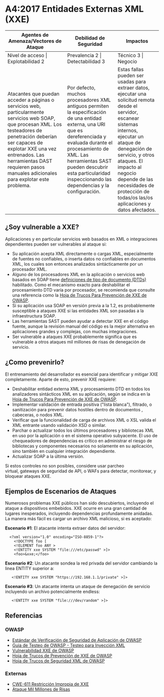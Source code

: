 # A4:2017 Entidades Externas XML (XXE)

| Agentes de Amenaza/Vectores de Ataque | Debilidad de Seguridad           | Impactos               |
| -- | -- | -- |
| Nivel de acceso \| Explotabilidad 2 | Prevalencia 2 \| Detectabilidad 3 | Técnico 3 \| Negocio |
| Atacantes que puedan acceder a páginas o servicios web, particularmente servicios web SOAP, que procesan XML. Los testeadores de penetración deberían ser capaces de explotar XXE una vez entrenados. Las herramientas DAST requieren pasos manuales adicionales para explotar este problema. | Por defecto, muchos procesadores XML antiguos permiten la especificación de una entidad externa, una URI que es dereferenciada y evaluada durante el procesamiento de XML. Las herramientas SAST pueden descubrir esta particularidad inspeccionando las dependencias y la configuración. | Estas fallas pueden ser usadas para extraer datos, ejecutar una solicitud remota desde el servidor, escanear sistemas internos, ejecutar un ataque de denegación de servicio, y otros ataques. El impacto al negocio depende de las necesidades de protección de todas/os las/os aplicaciones y datos afectados. |

## ¿Soy vulnerable a XXE?

Aplicaciones y en particular servicios web basados en XML o integraciones dependientes pueden ser vulnerables al ataque si:

* Su aplicación acepta XML directamente o cargas XML, especialmente de fuentes no confiables, o inserta datos no confiables en documentos XML, los cuales son entonces analizados sintácticamente por un procesador XML.
* Alguno de los procesadores XML en la aplicación o servicios web basados en SOAP tiene [definiciones de tipo de documento (DTDs)](https://en.wikipedia.org/wiki/Document_type_definition) habilitado. Como el mecanismo exacto para deshabilitar el procesamiento  DTD varía por procesador, se recomienda que consulte una referencia como la [Hoja de Trucos Para Prevención de XXE de OWASP](https://www.owasp.org/index.php/XML_External_Entity_(XXE)_Prevention_Cheat_Sheet).
* Si su aplicación usa SOAP en versión previa a la 1.2, es probablemente susceptible a ataques XXE si las entidades XML son pasadas a la infraestructura SOAP.
* Las herramientas SAST pueden ayudar a detectar XXE en el código fuente, aunque la revisión manual del código es la mejor alternativa en aplicaciones grandes y complejas, con muchas integraciones.
* Ser vulnerable a ataques XXE probablemente significa que es vulnerable a otros ataques mil millones de risas de denegación de servicio.

## ¿Como prevenirlo?

El entrenamiento del desarrollador es esencial para identificar y mitigar XXE completamente. Aparte de esto, prevenir XXE requiere:

* Deshabilitar entidad externa XML y procesamiento DTD en todos los analizadores sintácticos XML en su aplicación, según se indica en la [Hoja de Trucos Para Prevención de XXE de OWASP](https://www.owasp.org/index.php/XML_External_Entity_(XXE)_Prevention_Cheat_Sheet).
* Implementar validación de entrada positiva ("lista blanca"), filtrado, o sanitización para prevenir datos hostiles dentro de documentos , cabeceras, o nodos XML.
* Verificar que la funcionalidad de carga de archivos XML o XSL valida el XML entrante usando validación XSD o similar.
* Parchar o actualizar todos los últimos procesadores y bibliotecas XML en uso por la aplicación o en el sistema operativo subyacente. El uso de chequeadores de dependencias es crítico en administrar el riesgo de bibliotecas y componentes necesarios no solamente en su aplicación, sino también en cualquier integración dependiente.
* Actualizar SOAP a la última versión.

Si estos controles no son posibles, considere usar parcheo virtual, gateways de seguridad de API, o WAFs para detectar, monitorear, y bloquear ataques XXE. 

## Ejemplos de Escenarios de Ataques

Numerosos problemas XXE públicos han sido descubiertos, incluyendo el ataque a dispositivos embebidos. XXE ocurre en una gran cantidad de lugares inesperados, incluyendo dependencias profundamente anidadas. La manera más fácil es cargar un archivo XML malicioso, si es aceptado:

**Escenario #1**: El atacante intenta extraer datos del servidor:

```
  <?xml version="1.0" encoding="ISO-8859-1"?>
    <!DOCTYPE foo [
    <!ELEMENT foo ANY >
    <!ENTITY xxe SYSTEM "file:///etc/passwd" >]>
    <foo>&xxe;</foo>
```

**Escenario #2**: Un atacante sondea la red privada del servidor cambiando la linea ENTITY superior a:
```
   <!ENTITY xxe SYSTEM "https://192.168.1.1/private" >]>
```

**Escenario #3**: Un atacante intenta un ataque de denegación de servicio incluyendo un archivo potencialmente endless:

```
   <!ENTITY xxe SYSTEM "file:///dev/random" >]>
```

## Referencias

### OWASP

* [Estándar de Verificación de Seguridad de Aplicación de OWASP](https://www.owasp.org/index.php/Category:OWASP_Application_Security_Verification_Standard_Project#tab=Home)
* [Guia de Testeo de OWASP - Testeo para Inyección XML](https://www.owasp.org/index.php/Testing_for_XML_Injection_(OTG-INPVAL-008))
* [Vulnerabilidad XXE de OWASP](https://www.owasp.org/index.php/XML_External_Entity_(XXE)_Processing)
* [Hoja de Trucos de Prevención de XXE de OWASP](https://www.owasp.org/index.php/XML_External_Entity_(XXE)_Prevention_Cheat_Sheet)
* [Hoja de Trucos de Seguridad XML de OWASP](https://www.owasp.org/index.php/XML_Security_Cheat_Sheet)

### Externas

* [CWE-611 Restricción Impropia de XXE](https://cwe.mitre.org/data/definitions/611.html)
* [Ataque Mil Millones de Risas](https://en.wikipedia.org/wiki/Billion_laughs_attack)

